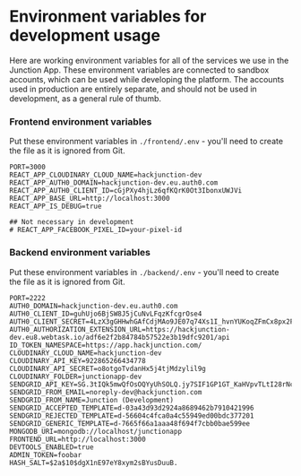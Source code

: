 # Environment variables for development usage

Here are working environment variables for all of the services we use in the Junction App. These environment variables are connected to sandbox accounts, which can be used while developing the platform. The accounts used in production are entirely separate, and should not be used in development, as a general rule of thumb.

### Frontend environment variables

Put these environment variables in `./frontend/.env` - you'll need to create the file as it is ignored from Git.

```
PORT=3000
REACT_APP_CLOUDINARY_CLOUD_NAME=hackjunction-dev
REACT_APP_AUTH0_DOMAIN=hackjunction-dev.eu.auth0.com
REACT_APP_AUTH0_CLIENT_ID=cGjPXy4hjLz6qfKQrK0Ot3IbonxUWJVi
REACT_APP_BASE_URL=http://localhost:3000
REACT_APP_IS_DEBUG=true

## Not necessary in development
# REACT_APP_FACEBOOK_PIXEL_ID=your-pixel-id
```

### Backend environment variables

Put these environment variables in `./backend/.env` - you'll need to create the file as it is ignored from Git.

```
PORT=2222
AUTH0_DOMAIN=hackjunction-dev.eu.auth0.com
AUTH0_CLIENT_ID=guhUjo6BjSW8J5jCuNvLFqzKfcgrOse4
AUTH0_CLIENT_SECRET=4LzX3gGHHwhGAfCdjMAo9JE07q74Xs1I_hvnYUKoqZFmCx8px2FiULii_ieRxBl2
AUTH0_AUTHORIZATION_EXTENSION_URL=https://hackjunction-dev.eu8.webtask.io/adf6e2f2b84784b57522e3b19dfc9201/api
ID_TOKEN_NAMESPACE=https://app.hackjunction.com/
CLOUDINARY_CLOUD_NAME=hackjunction-dev
CLOUDINARY_API_KEY=922865266434778
CLOUDINARY_API_SECRET=o8otgoTvdanHx5j4tjMdzylil9g
CLOUDINARY_FOLDER=junctionapp-dev
SENDGRID_API_KEY=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
SENDGRID_FROM_EMAIL=noreply-dev@hackjunction.com
SENDGRID_FROM_NAME=Junction (Development)
SENDGRID_ACCEPTED_TEMPLATE=d-03a43d93d2924a8689462b7910421996
SENDGRID_REJECTED_TEMPLATE=d-56604c4fca0a4c55949ed00bdc377201
SENDGRID_GENERIC_TEMPLATE=d-7665f66a1aaa48f694f7cbb0bae599ee
MONGODB_URI=mongodb://localhost/junctionapp
FRONTEND_URL=http://localhost:3000
DEVTOOLS_ENABLED=true
ADMIN_TOKEN=foobar
HASH_SALT=$2a$10$dgX1nE97eY8xym2sBYusDuuB.
```
